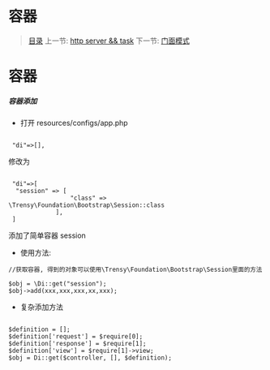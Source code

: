 #  容器

   > [目录](<README.md>)
   > 上一节: [http server && task](<1.6.md>)
   > 下一节: [门面模式](<2.1.md>)


   容器
========

##### 容器添加

* 打开 resources/configs/app.php

```

 "di"=>[],
```
修改为

```

 "di"=>[
  "session" => [
                 "class" => \Trensy\Foundation\Bootstrap\Session::class
             ],
 ]
```
添加了简单容器 session

* 使用方法:

```
//获取容器, 得到的对象可以使用\Trensy\Foundation\Bootstrap\Session里面的方法

$obj = \Di::get("session");
$obj->add(xxx,xxx,xxx,xx,xxx);
```

* 复杂添加方法

```

$definition = [];
$definition['request'] = $require[0];
$definition['response'] = $require[1];
$definition['view'] = $require[1]->view;
$obj = Di::get($controller, [], $definition);

```